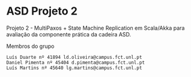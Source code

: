 # ASD Projeto 2

Projeto 2 - MultiPaxos + State Machine Replication em Scala/Akka para avaliação da componente prática da cadeira ASD.

Membros do grupo
```
Luís Duarte nº 41894 ld.oliveira@campus.fct.unl.pt
Daniel Pimenta nº 45404 d.pimenta@campus.fct.unl.pt
Luís Martins nº 45640 lg.martins@campus.fct.unl.pt
```